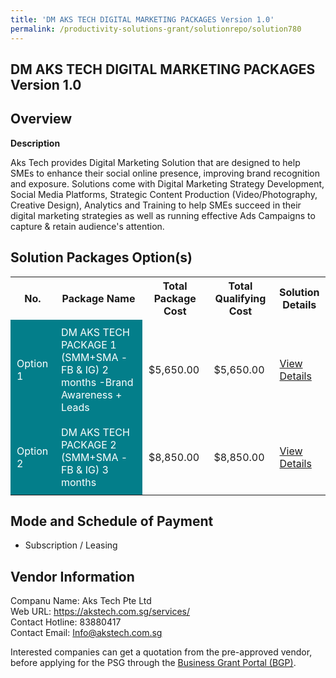 ```yaml
---
title: 'DM AKS TECH DIGITAL MARKETING PACKAGES Version 1.0'
permalink: /productivity-solutions-grant/solutionrepo/solution780
---
```


## DM AKS TECH DIGITAL MARKETING PACKAGES Version 1.0

## Overview

**Description**

Aks Tech provides Digital Marketing Solution that are designed to help SMEs to enhance their social online presence, improving brand recognition and exposure. Solutions come with Digital Marketing Strategy Development, Social Media Platforms, Strategic Content Production (Video/Photography, Creative Design), Analytics and Training to help SMEs succeed in their digital marketing strategies as well as running effective Ads Campaigns to capture & retain audience's attention.

## Solution Packages Option(s)

<table>
<tr>
<th><b>No.</b></th>
<th><b>Package Name</b></th>
<th><b>Total Package Cost</b></th>
<th><b>Total Qualifying Cost</b></th>
<th><b>Solution Details</b></th>
</tr>
<tr>
<td style='padding: 10px; background-color: #037E8A; color: #FFFFFF;'>Option 1</td>
<td style='padding: 10px; background-color: #037E8A; color: #FFFFFF;'>DM AKS TECH PACKAGE 1 (SMM+SMA - FB & IG) 2 months -Brand Awareness + Leads</td>
<td style='padding: 10px;'>$5,650.00</td>
<td style='padding: 10px;'>$5,650.00</td>
<td style='padding: 10px;'><a href='/images/psg/AksTech_DMAKSTECH_Desensitised_Annex3_Part1.pdf' target='_blank'>View Details</a></td>
</tr>
<tr>
<td style='padding: 10px; background-color: #037E8A; color: #FFFFFF;'>Option 2</td>
<td style='padding: 10px; background-color: #037E8A; color: #FFFFFF;'>DM AKS TECH PACKAGE 2 (SMM+SMA - FB & IG) 3 months</td>
<td style='padding: 10px;'>$8,850.00</td>
<td style='padding: 10px;'>$8,850.00</td>
<td style='padding: 10px;'><a href='/images/psg/AksTech_DMAKSTECH_Desensitised_Annex3_Part2.pdf' target='_blank'>View Details</a></td>
</tr>
</table>

## Mode and Schedule of Payment

 - Subscription / Leasing

## Vendor Information

 Companu Name: Aks Tech Pte Ltd<br>Web URL: https://akstech.com.sg/services/ <br>Contact Hotline: 83880417 <br>Contact Email: Info@akstech.com.sg <br>

Interested companies can get a quotation from the pre-approved vendor, before applying for the PSG through the <a href='https://www.businessgrants.gov.sg/' target='_blank' rel='noopener'>Business Grant Portal (BGP)</a>.

<script src="/jquery/resize-tables.js"></script>
